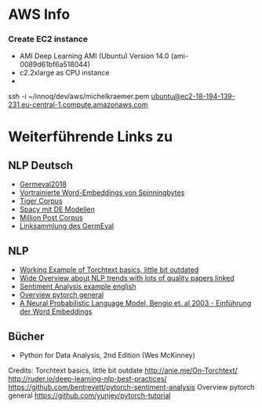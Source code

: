 # AWS Info
### Create EC2 instance
* AMI Deep Learning AMI (Ubuntu) Version 14.0 (ami-0089d61bf6a518044)
* c2.2xlarge as CPU instance
* 
ssh -i ~/innoq/dev/aws/michelkraemer.pem ubuntu@ec2-18-194-139-231.eu-central-1.compute.amazonaws.com

# Weiterführende Links zu
## NLP Deutsch
* [Germeval2018](https://projects.fzai.h-da.de/iggsa/projekt/)
* [Vortrainierte Word-Embeddings von Spinningbytes](https://www.spinningbytes.com/resources/wordembeddings/)
* [Tiger Corpus](http://www.ims.uni-stuttgart.de/forschung/ressourcen/korpora/tiger.html)
* [Spacy mit DE Modellen](https://spacy.io/)
* [Million Post Corpus](https://ofai.github.io/million-post-corpus/)
* [Linksammlung des GermEval](https://projects.fzai.h-da.de/iggsa/resources-tools-and-literature/)

## NLP
* [Working Example of Torchtext basics, little bit outdated](http://anie.me/On-Torchtext/)
* [Wide Overview about NLP trends with lots of quality papers linked](http://ruder.io/deep-learning-nlp-best-practices/)
* [Sentiment Analysis example english](https://github.com/bentrevett/pytorch-sentiment-analysis)
* [Overview pytorch general](https://github.com/yunjey/pytorch-tutorial)
* [A Neural Probabilistic Language Model, Bengio et. al 2003 - Einführung der Word Embeddings](http://www.jmlr.org/papers/volume3/bengio03a/bengio03a.pdf)

## Bücher
* Python for Data Analysis, 2nd Edition (Wes McKinney)



Credits:
Torchtext basics, little bit outdate http://anie.me/On-Torchtext/
http://ruder.io/deep-learning-nlp-best-practices/
https://github.com/bentrevett/pytorch-sentiment-analysis
Overview pytorch general https://github.com/yunjey/pytorch-tutorial